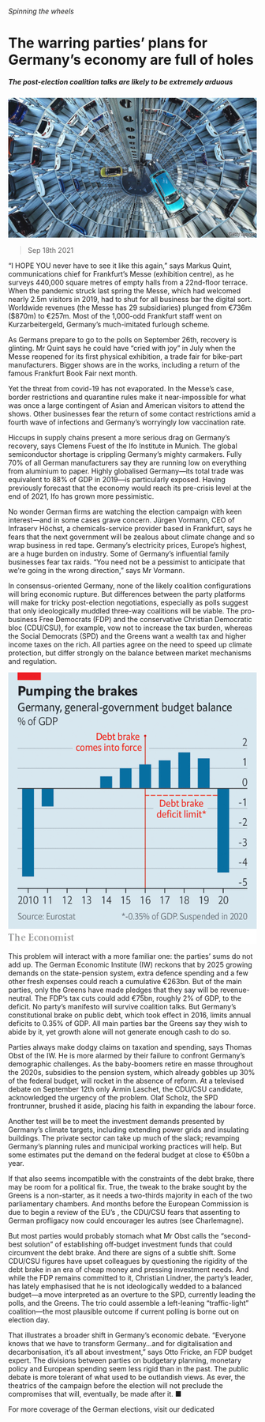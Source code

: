 ###### Spinning the wheels

# The warring parties’ plans for Germany’s economy are full of holes 

##### The post-election coalition talks are likely to be extremely arduous 

![image](images/20210918_EUP002_0.jpg) 

> Sep 18th 2021 

“I HOPE YOU never have to see it like this again,” says Markus Quint, communications chief for Frankfurt’s Messe (exhibition centre), as he surveys 440,000 square metres of empty halls from a 22nd-floor terrace. When the pandemic struck last spring the Messe, which had welcomed nearly 2.5m visitors in 2019, had to shut for all business bar the digital sort. Worldwide revenues (the Messe has 29 subsidiaries) plunged from €736m ($870m) to €257m. Most of the 1,000-odd Frankfurt staff went on Kurzarbeitergeld, Germany’s much-imitated furlough scheme.

As Germans prepare to go to the polls on September 26th, recovery is glinting. Mr Quint says he could have “cried with joy” in July when the Messe reopened for its first physical exhibition, a trade fair for bike-part manufacturers. Bigger shows are in the works, including a return of the famous Frankfurt Book Fair next month.


Yet the threat from covid-19 has not evaporated. In the Messe’s case, border restrictions and quarantine rules make it near-impossible for what was once a large contingent of Asian and American visitors to attend the shows. Other businesses fear the return of some contact restrictions amid a fourth wave of infections and Germany’s worryingly low vaccination rate.

Hiccups in supply chains present a more serious drag on Germany’s recovery, says Clemens Fuest of the Ifo Institute in Munich. The global semiconductor shortage is crippling Germany’s mighty carmakers. Fully 70% of all German manufacturers say they are running low on everything from aluminium to paper. Highly globalised Germany—its total trade was equivalent to 88% of GDP in 2019—is particularly exposed. Having previously forecast that the economy would reach its pre-crisis level at the end of 2021, Ifo has grown more pessimistic.

No wonder German firms are watching the election campaign with keen interest—and in some cases grave concern. Jürgen Vormann, CEO of Infraserv Höchst, a chemicals-service provider based in Frankfurt, says he fears that the next government will be zealous about climate change and so wrap business in red tape. Germany’s electricity prices, Europe’s highest, are a huge burden on industry. Some of Germany’s influential family businesses fear tax raids. “You need not be a pessimist to anticipate that we’re going in the wrong direction,” says Mr Vormann.

In consensus-oriented Germany, none of the likely coalition configurations will bring economic rupture. But differences between the party platforms will make for tricky post-election negotiations, especially as polls suggest that only ideologically muddled three-way coalitions will be viable. The pro-business Free Democrats (FDP) and the conservative Christian Democratic bloc (CDU/CSU), for example, vow not to increase the tax burden, whereas the Social Democrats (SPD) and the Greens want a wealth tax and higher income taxes on the rich. All parties agree on the need to speed up climate protection, but differ strongly on the balance between market mechanisms and regulation.

![image](images/20210918_EUC259.png) 


This problem will interact with a more familiar one: the parties’ sums do not add up. The German Economic Institute (IW) reckons that by 2025 growing demands on the state-pension system, extra defence spending and a few other fresh expenses could reach a cumulative €263bn. But of the main parties, only the Greens have made pledges that they say will be revenue-neutral. The FDP’s tax cuts could add €75bn, roughly 2% of GDP, to the deficit. No party’s manifesto will survive coalition talks. But Germany’s constitutional brake on public debt, which took effect in 2016, limits annual deficits to 0.35% of GDP. All main parties bar the Greens say they wish to abide by it, yet growth alone will not generate enough cash to do so.

Parties always make dodgy claims on taxation and spending, says Thomas Obst of the IW. He is more alarmed by their failure to confront Germany’s demographic challenges. As the baby-boomers retire en masse throughout the 2020s, subsidies to the pension system, which already gobbles up 30% of the federal budget, will rocket in the absence of reform. At a televised debate on September 12th only Armin Laschet, the CDU/CSU candidate, acknowledged the urgency of the problem. Olaf Scholz, the SPD frontrunner, brushed it aside, placing his faith in expanding the labour force.

Another test will be to meet the investment demands presented by Germany’s climate targets, including extending power grids and insulating buildings. The private sector can take up much of the slack; revamping Germany’s planning rules and municipal working practices will help. But some estimates put the demand on the federal budget at close to €50bn a year.

If that also seems incompatible with the constraints of the debt brake, there may be room for a political fix. True, the tweak to the brake sought by the Greens is a non-starter, as it needs a two-thirds majority in each of the two parliamentary chambers. And months before the European Commission is due to begin a review of the EU’s , the CDU/CSU fears that assenting to German profligacy now could encourager les autres (see Charlemagne).

But most parties would probably stomach what Mr Obst calls the “second-best solution” of establishing off-budget investment funds that could circumvent the debt brake. And there are signs of a subtle shift. Some CDU/CSU figures have upset colleagues by questioning the rigidity of the debt brake in an era of cheap money and pressing investment needs. And while the FDP remains committed to it, Christian Lindner, the party’s leader, has lately emphasised that he is not ideologically wedded to a balanced budget—a move interpreted as an overture to the SPD, currently leading the polls, and the Greens. The trio could assemble a left-leaning “traffic-light” coalition—the most plausible outcome if current polling is borne out on election day.

That illustrates a broader shift in Germany’s economic debate. “Everyone knows that we have to transform Germany…and for digitalisation and decarbonisation, it’s all about investment,” says Otto Fricke, an FDP budget expert. The divisions between parties on budgetary planning, monetary policy and European spending seem less rigid than in the past. The public debate is more tolerant of what used to be outlandish views. As ever, the theatrics of the campaign before the election will not preclude the compromises that will, eventually, be made after it. ■

For more coverage of the German elections, visit our dedicated 

